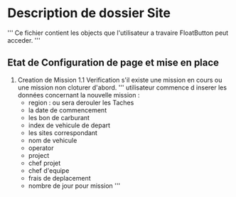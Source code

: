 
# Description de dossier Site

'''
 Ce fichier contient les objects que l'utilisateur a travaire FloatButton peut acceder.
'''

## Etat de Configuration de page et mise en place

1. Creation de Mission
1.1 Verification s'il existe une mission en cours ou une mission non cloturer d'abord.
'''
utilisateur commence d inserer les données concernant la nouvelle mission :
    * region : ou sera derouler les Taches
    * la date de commencement
    * les bon de carburant
    * index de vehicule de depart
    * les sites correspondant
    * nom de vehicule
    * operator
    * project
    * chef projet
    * chef d'equipe
    * frais de deplacement
    * nombre de jour pour mission
'''
